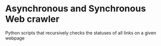 Asynchronous and Synchronous Web crawler 
========================================
Python scripts that recursively checks the statuses of all links on a given webpage 

